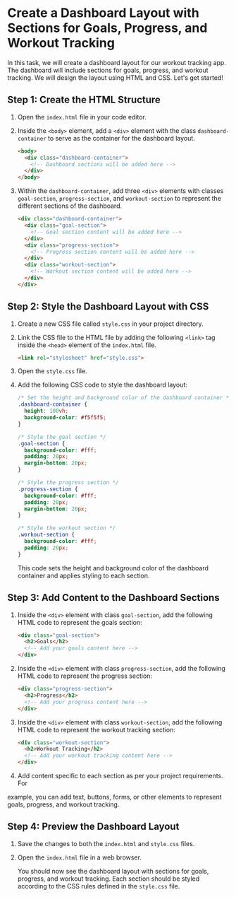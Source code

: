 # Create a Dashboard Layout with Sections for Goals, Progress, and Workout Tracking

In this task, we will create a dashboard layout for our workout tracking app. The dashboard will include sections for goals, progress, and workout tracking. We will design the layout using HTML and CSS. Let's get started!

## Step 1: Create the HTML Structure

1. Open the `index.html` file in your code editor.

2. Inside the `<body>` element, add a `<div>` element with the class `dashboard-container` to serve as the container for the dashboard layout.

   ```html
   <body>
     <div class="dashboard-container">
       <!-- Dashboard sections will be added here -->
     </div>
   </body>
   ```

3. Within the `dashboard-container`, add three `<div>` elements with classes `goal-section`, `progress-section`, and `workout-section` to represent the different sections of the dashboard.

   ```html
   <div class="dashboard-container">
     <div class="goal-section">
       <!-- Goal section content will be added here -->
     </div>
     <div class="progress-section">
       <!-- Progress section content will be added here -->
     </div>
     <div class="workout-section">
       <!-- Workout section content will be added here -->
     </div>
   </div>
   ```

## Step 2: Style the Dashboard Layout with CSS

1. Create a new CSS file called `style.css` in your project directory.

2. Link the CSS file to the HTML file by adding the following `<link>` tag inside the `<head>` element of the `index.html` file.

   ```html
   <link rel="stylesheet" href="style.css">
   ```

3. Open the `style.css` file.

4. Add the following CSS code to style the dashboard layout:

   ```css
   /* Set the height and background color of the dashboard container */
   .dashboard-container {
     height: 100vh;
     background-color: #f5f5f5;
   }

   /* Style the goal section */
   .goal-section {
     background-color: #fff;
     padding: 20px;
     margin-bottom: 20px;
   }

   /* Style the progress section */
   .progress-section {
     background-color: #fff;
     padding: 20px;
     margin-bottom: 20px;
   }

   /* Style the workout section */
   .workout-section {
     background-color: #fff;
     padding: 20px;
   }
   ```

   This code sets the height and background color of the dashboard container and applies styling to each section.

## Step 3: Add Content to the Dashboard Sections

1. Inside the `<div>` element with class `goal-section`, add the following HTML code to represent the goals section:

   ```html
   <div class="goal-section">
     <h2>Goals</h2>
     <!-- Add your goals content here -->
   </div>
   ```

2. Inside the `<div>` element with class `progress-section`, add the following HTML code to represent the progress section:

   ```html
   <div class="progress-section">
     <h2>Progress</h2>
     <!-- Add your progress content here -->
   </div>
   ```

3. Inside the `<div>` element with class `workout-section`, add the following HTML code to represent the workout tracking section:

   ```html
   <div class="workout-section">
     <h2>Workout Tracking</h2>
     <!-- Add your workout tracking content here -->
   </div>
   ```

4. Add content specific to each section as per your project requirements. For

 example, you can add text, buttons, forms, or other elements to represent goals, progress, and workout tracking.

## Step 4: Preview the Dashboard Layout

1. Save the changes to both the `index.html` and `style.css` files.

2. Open the `index.html` file in a web browser.

   You should now see the dashboard layout with sections for goals, progress, and workout tracking. Each section should be styled according to the CSS rules defined in the `style.css` file.

